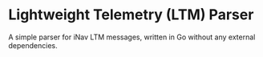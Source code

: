 # Lightweight Telemetry (LTM) Parser

A simple parser for iNav LTM messages, written in Go without any external dependencies.

